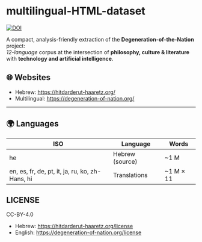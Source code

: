 # multilingual-HTML-dataset
[![DOI](https://zenodo.org/badge/1021100370.svg)](https://doi.org/10.5281/zenodo.16001657)

A compact, analysis-friendly extraction of the **Degeneration-of-the-Nation** project:  
*12-language* corpus at the intersection of **philosophy, culture & literature** with **technology and artificial intelligence**.

## 🌐 Websites
- Hebrew: https://hitdarderut-haaretz.org/
- Multilingual: https://degeneration-of-nation.org/
---

## 🌍 Languages
| ISO | Language | Words |
|-----|----------|--------|
| he  | Hebrew (source) | ~1 M |
| en, es, fr, de, pt, it, ja, ru, ko, zh-Hans, hi | Translations | ~1 M × 11 |

## LICENSE
CC-BY-4.0
- Hebrew: https://hitdarderut-haaretz.org/license
- English: https://degeneration-of-nation.org/license
